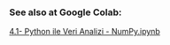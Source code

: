 ### See also at Google Colab:
[4.1- Python ile Veri Analizi - NumPy.ipynb]([https://www.example.com](https://colab.research.google.com/drive/1tMoH4zk-bbxm7_TDHnHumgOGvWYBKDsI?usp=sharing))
